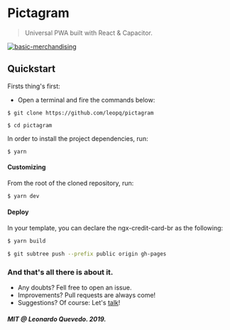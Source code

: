# Pictagram

> Universal PWA built with React & Capacitor.

[![basic-merchandising](https://imgur.com/LNOYczf.png)](https://github.com/leopq)

## Quickstart
Firsts thing's first:
* Open a terminal and fire the commands below:
```
$ git clone https://github.com/leopq/pictagram
```

```
$ cd pictagram
```

In order to install the project dependencies, run:

```
$ yarn
```

#### Customizing

From the root of the cloned repository, run:

```sh
$ yarn dev
```

#### Deploy

In your template, you can declare the ngx-credit-card-br as the following:
```sh
$ yarn build
```

```sh
$ git subtree push --prefix public origin gh-pages
```

### And that's all there is about it.
* Any doubts? Fell free to open an issue.
* Improvements? Pull requests are always come!
* Suggestions? Of course: Let's [talk](https://twitter.com/leopq)!

##### MIT @ Leonardo Quevedo. 2019.